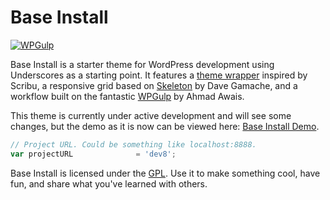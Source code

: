 Base Install
===

[![WPGulp](https://img.shields.io/badge/Built%20For%20WordPress-%E2%93%A6-lightgrey.svg?style=flat-square)](https://github.com/mikejandreau/Base-Install-Four) 

Base Install is a starter theme for WordPress development using Underscores as a starting point. It features a [theme wrapper](http://scribu.net/wordpress/theme-wrappers.html) inspired by Scribu, a responsive grid based on [Skeleton](http://getskeleton.com/) by Dave Gamache, and a workflow built on the fantastic [WPGulp](https://labs.ahmadawais.com/WPGulp/) by Ahmad Awais. 

This theme is currently under active development and will see some changes, but the demo as it is now can be viewed here: [Base Install Demo](http://losaidos.com/dev/baseinstall).





```javascript
// Project URL. Could be something like localhost:8888.
var projectURL              = 'dev8'; 
```


Base Install is licensed under the [GPL](https://en.wikipedia.org/wiki/GNU_General_Public_License). Use it to make something cool, have fun, and share what you've learned with others.